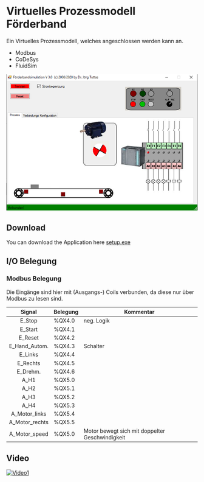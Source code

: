 # Virtuelles Prozessmodell Förderband
Ein Virtuelles Prozessmodell, welches angeschlossen werden kann an.
- Modbus
- CoDeSys
- FluidSim

![Screenshot](Dok/screen1.png)
## Download
You can download the Application here [setup.exe](https://service.joerg-tuttas.de/CBasicModel/setup.exe)

## I/O Belegung
### Modbus Belegung 
Die Eingänge sind hier mit (Ausgangs-) Coils verbunden, da diese nur über Modbus zu lesen sind.

| Signal  | Belegung  | Kommentar  |
|:-:|---|---|
| E_Stop  | %QX4.0  | neg. Logik  |
| E_Start  | %QX4.1  |   |
| E_Reset  | %QX4.2  |   |
| E_Hand_Autom.  | %QX4.3  | Schalter  |
| E_Links | %QX4.4  |   |
| E_Rechts  | %QX4.5  |   |
| E_Drehm.  | %QX4.6  |   |
| A_H1  | %QX5.0  |   |
| A_H2  | %QX5.1  |   |
| A_H3  | %QX5.2  |   |
| A_H4  | %QX5.3  |   |
| A_Motor_links  | %QX5.4  |   |
| A_Motor_rechts  | %QX5.5  |   |
| A_Motor_speed  | %QX5.0  | Motor bewegt sich mit doppelter Geschwindigkeit  |
## Video
[![Video1](http://img.youtube.com/vi/2EED5cE1UME/0.jpg)](http://www.youtube.com/watch?v=2EED5cE1UME)